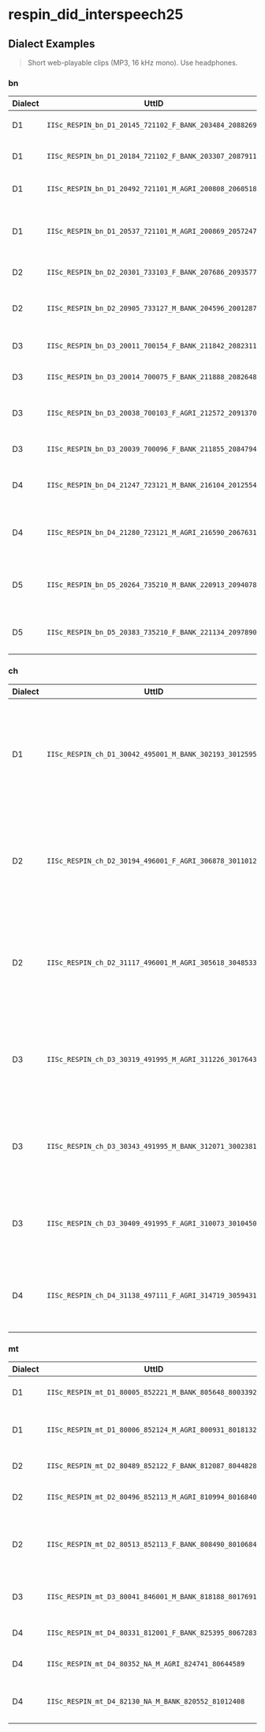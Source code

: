 # respin_did_interspeech25<!-- BEGIN_DIALECT_EXAMPLES -->

## Dialect Examples

> Short web-playable clips (MP3, 16 kHz mono). Use headphones.

### bn

| Dialect | UttID | Text | Audio |
|---|---|---|---|
| D1 | `IISc_RESPIN_bn_D1_20145_721102_F_BANK_203484_20882696` | ইউ.পি.আই পরিসেবাটা কি | <audio controls preload="none"><source src="samples/bn/IISc_RESPIN_bn_D1_20145_721102_F_BANK_203484_20882696.mp3" type="audio/mpeg"></audio> |
| D1 | `IISc_RESPIN_bn_D1_20184_721102_F_BANK_203307_20879114` | সেভিংস একাউন্টে কি সুদ পাব | <audio controls preload="none"><source src="samples/bn/IISc_RESPIN_bn_D1_20184_721102_F_BANK_203307_20879114.mp3" type="audio/mpeg"></audio> |
| D1 | `IISc_RESPIN_bn_D1_20492_721101_M_AGRI_200808_20605183` | গাছের ডাল নু যে মেলা কাঠ পাওয়া যাতিছে | <audio controls preload="none"><source src="samples/bn/IISc_RESPIN_bn_D1_20492_721101_M_AGRI_200808_20605183.mp3" type="audio/mpeg"></audio> |
| D1 | `IISc_RESPIN_bn_D1_20537_721101_M_AGRI_200869_20572471` | প্লান্টার মানে গটে মেশিন সিটোকে গাড়িতে লাগিয়ে চালায় | <audio controls preload="none"><source src="samples/bn/IISc_RESPIN_bn_D1_20537_721101_M_AGRI_200869_20572471.mp3" type="audio/mpeg"></audio> |
| D2 | `IISc_RESPIN_bn_D2_20301_733103_F_BANK_207686_20935777` | আর.টি.জি.এস মানে টা কি | <audio controls preload="none"><source src="samples/bn/IISc_RESPIN_bn_D2_20301_733103_F_BANK_207686_20935777.mp3" type="audio/mpeg"></audio> |
| D2 | `IISc_RESPIN_bn_D2_20905_733127_M_BANK_204596_20012873` | কারেন্সী মানে কোনো দেশের  টাকার যে ভ্যালু হয় | <audio controls preload="none"><source src="samples/bn/IISc_RESPIN_bn_D2_20905_733127_M_BANK_204596_20012873.mp3" type="audio/mpeg"></audio> |
| D3 | `IISc_RESPIN_bn_D3_20011_700154_F_BANK_211842_20823113` | অনলাইনে কি ঋনের আবেদন করা যায় | <audio controls preload="none"><source src="samples/bn/IISc_RESPIN_bn_D3_20011_700154_F_BANK_211842_20823113.mp3" type="audio/mpeg"></audio> |
| D3 | `IISc_RESPIN_bn_D3_20014_700075_F_BANK_211888_20826488` | ইউ.পি.আই পরিষেবা কি | <audio controls preload="none"><source src="samples/bn/IISc_RESPIN_bn_D3_20014_700075_F_BANK_211888_20826488.mp3" type="audio/mpeg"></audio> |
| D3 | `IISc_RESPIN_bn_D3_20038_700103_F_AGRI_212572_20913707` | অনুখাদ্যের অভাবে ধানের কি কি রোগ হয় | <audio controls preload="none"><source src="samples/bn/IISc_RESPIN_bn_D3_20038_700103_F_AGRI_212572_20913707.mp3" type="audio/mpeg"></audio> |
| D3 | `IISc_RESPIN_bn_D3_20039_700096_F_BANK_211855_20847949` | সেভিংস একাউন্ট কি | <audio controls preload="none"><source src="samples/bn/IISc_RESPIN_bn_D3_20039_700096_F_BANK_211855_20847949.mp3" type="audio/mpeg"></audio> |
| D4 | `IISc_RESPIN_bn_D4_21247_723121_M_BANK_216104_20125547` | কারো ইউ.পি.আই তে কিভাবে টাকা পাঠাবো | <audio controls preload="none"><source src="samples/bn/IISc_RESPIN_bn_D4_21247_723121_M_BANK_216104_20125547.mp3" type="audio/mpeg"></audio> |
| D4 | `IISc_RESPIN_bn_D4_21280_723121_M_AGRI_216590_20676315` | কোন অনুখাদ্যের অভাবে লেবু গাছের রোগ হয় | <audio controls preload="none"><source src="samples/bn/IISc_RESPIN_bn_D4_21280_723121_M_AGRI_216590_20676315.mp3" type="audio/mpeg"></audio> |
| D5 | `IISc_RESPIN_bn_D5_20264_735210_M_BANK_220913_20940783` | ব্যাংক এ টাকা থাকিলে কি একাউন্ট থাকি টাকা কাটি নিবেন | <audio controls preload="none"><source src="samples/bn/IISc_RESPIN_bn_D5_20264_735210_M_BANK_220913_20940783.mp3" type="audio/mpeg"></audio> |
| D5 | `IISc_RESPIN_bn_D5_20383_735210_F_BANK_221134_20978909` | ঋনের আবেদন কিভাবে অনলাইনে করা যায় | <audio controls preload="none"><source src="samples/bn/IISc_RESPIN_bn_D5_20383_735210_F_BANK_221134_20978909.mp3" type="audio/mpeg"></audio> |

### ch

| Dialect | UttID | Text | Audio |
|---|---|---|---|
| D1 | `IISc_RESPIN_ch_D1_30042_495001_M_BANK_302193_30125954` | अलगे अलग बीमा कंपनी के यातरा बीमा म अलग अलग जिनिस ह सामिल रथे | <audio controls preload="none"><source src="samples/ch/IISc_RESPIN_ch_D1_30042_495001_M_BANK_302193_30125954.mp3" type="audio/mpeg"></audio> |
| D2 | `IISc_RESPIN_ch_D2_30194_496001_F_AGRI_306878_30110127` | चारा ह घलोक अलग अलग किसम के होथे जेखर भाव घलोक अलग अलग होथे | <audio controls preload="none"><source src="samples/ch/IISc_RESPIN_ch_D2_30194_496001_F_AGRI_306878_30110127.mp3" type="audio/mpeg"></audio> |
| D2 | `IISc_RESPIN_ch_D2_31117_496001_M_AGRI_305618_30485335` | अलग अलग राज म मकर संकरांति ल अलग अलग किसम ले मनाए जाथे | <audio controls preload="none"><source src="samples/ch/IISc_RESPIN_ch_D2_31117_496001_M_AGRI_305618_30485335.mp3" type="audio/mpeg"></audio> |
| D3 | `IISc_RESPIN_ch_D3_30319_491995_M_AGRI_311226_30176437` | अलगे अलगे इलाका म अलगे अलगे किसम के फसल पानी ले जाथे | <audio controls preload="none"><source src="samples/ch/IISc_RESPIN_ch_D3_30319_491995_M_AGRI_311226_30176437.mp3" type="audio/mpeg"></audio> |
| D3 | `IISc_RESPIN_ch_D3_30343_491995_M_BANK_312071_30023819` | परसनल लोन के बियाज ह अलग अलग बैंक के अलग अलग हो सकत हे | <audio controls preload="none"><source src="samples/ch/IISc_RESPIN_ch_D3_30343_491995_M_BANK_312071_30023819.mp3" type="audio/mpeg"></audio> |
| D3 | `IISc_RESPIN_ch_D3_30409_491995_F_AGRI_310073_30104501` | छत्तीसगढ़ के किसान मन रंग रंग के धान के खेती करथे | <audio controls preload="none"><source src="samples/ch/IISc_RESPIN_ch_D3_30409_491995_F_AGRI_310073_30104501.mp3" type="audio/mpeg"></audio> |
| D4 | `IISc_RESPIN_ch_D4_31138_497111_F_AGRI_314719_30594319` | छत्तीसगढ़ी बिहा मे माटी कोड़े वाला अउ साबर कर नेग होबे करथे | <audio controls preload="none"><source src="samples/ch/IISc_RESPIN_ch_D4_31138_497111_F_AGRI_314719_30594319.mp3" type="audio/mpeg"></audio> |

### mt

| Dialect | UttID | Text | Audio |
|---|---|---|---|
| D1 | `IISc_RESPIN_mt_D1_80005_852221_M_BANK_805648_80033929` | बैंक मे ऑनलाइन खाता खुले छै | <audio controls preload="none"><source src="samples/mt/IISc_RESPIN_mt_D1_80005_852221_M_BANK_805648_80033929.mp3" type="audio/mpeg"></audio> |
| D1 | `IISc_RESPIN_mt_D1_80006_852124_M_AGRI_800931_80181321` | कुसियारक खेती लेल विशेष प्रकारक माटि चाही | <audio controls preload="none"><source src="samples/mt/IISc_RESPIN_mt_D1_80006_852124_M_AGRI_800931_80181321.mp3" type="audio/mpeg"></audio> |
| D2 | `IISc_RESPIN_mt_D2_80489_852122_F_BANK_812087_80448286` | बीमा योजना कि छिऐ | <audio controls preload="none"><source src="samples/mt/IISc_RESPIN_mt_D2_80489_852122_F_BANK_812087_80448286.mp3" type="audio/mpeg"></audio> |
| D2 | `IISc_RESPIN_mt_D2_80496_852113_M_AGRI_810994_80168405` | गैहू कै बीज कुन बढ़िया होय छै | <audio controls preload="none"><source src="samples/mt/IISc_RESPIN_mt_D2_80496_852113_M_AGRI_810994_80168405.mp3" type="audio/mpeg"></audio> |
| D2 | `IISc_RESPIN_mt_D2_80513_852113_F_BANK_808490_80106840` | आर.टी.जी.एस सं अधिकतम राशि भेजै के अलग अलग बैंक के अलग अलग नियम छै | <audio controls preload="none"><source src="samples/mt/IISc_RESPIN_mt_D2_80513_852113_F_BANK_808490_80106840.mp3" type="audio/mpeg"></audio> |
| D3 | `IISc_RESPIN_mt_D3_80041_846001_M_BANK_818188_80176918` | प्रत्यक्ष जमा के सीधा जमा सेहो कहल जा सकैत अछि | <audio controls preload="none"><source src="samples/mt/IISc_RESPIN_mt_D3_80041_846001_M_BANK_818188_80176918.mp3" type="audio/mpeg"></audio> |
| D4 | `IISc_RESPIN_mt_D4_80331_812001_F_BANK_825395_80672831` | बीमा कत्तेक प्रकारक छै | <audio controls preload="none"><source src="samples/mt/IISc_RESPIN_mt_D4_80331_812001_F_BANK_825395_80672831.mp3" type="audio/mpeg"></audio> |
| D4 | `IISc_RESPIN_mt_D4_80352_NA_M_AGRI_824741_80644589` | प्याज के बढ़िया बीज कौन छिकै | <audio controls preload="none"><source src="samples/mt/IISc_RESPIN_mt_D4_80352_NA_M_AGRI_824741_80644589.mp3" type="audio/mpeg"></audio> |
| D4 | `IISc_RESPIN_mt_D4_82130_NA_M_BANK_820552_81012408` | सीधा जमा करै के प्रत्यक्ष रुपो से जमा राशि कहलो जाय छै | <audio controls preload="none"><source src="samples/mt/IISc_RESPIN_mt_D4_82130_NA_M_BANK_820552_81012408.mp3" type="audio/mpeg"></audio> |

<!-- END_DIALECT_EXAMPLES -->

